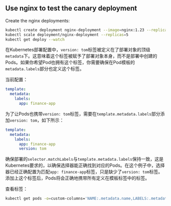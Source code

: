 ## Use nginx to test the canary deployment

Create the nginx deployments:

```bash
kubectl create deployment nginx-deployment --image=nginx:1.23 --replicas=3
kubectl scale deployment/nginx-deployment --replicas=5
kubectl get deploy --watch
```


在Kubernetes部署配置中，`version: tom`标签被定义在了部署对象的顶级`metadata`下。这意味着这个标签被赋予了部署对象本身，而不是部署中创建的Pods。如果你希望Pod也拥有这个标签，你需要确保在Pod模板的`metadata.labels`部分也定义这个标签。

当前配置：

```yaml
template:
  metadata:
    labels:
      app: finance-app
```

为了让Pods也携带`version: tom`标签，需要在`template.metadata.labels`部分添加`version: tom`，如下所示：

```yaml
template:
  metadata:
    labels:
      app: finance-app
      version: tom
```

确保部署的`selector.matchLabels`与`template.metadata.labels`保持一致，这是Kubernetes要求的，以确保选择器能正确找到对应的Pods。在这个例子中，选择器已经正确配置为匹配`app: finance-app`标签，只是缺少了`version: tom`标签。添加上这个标签后，Pods将会正确地携带所有定义在模板标签中的标签。

查看标签：

```bash
kubectl get pods -o=custom-columns='NAME:.metadata.name,LABELS:.metadata.labels'
```